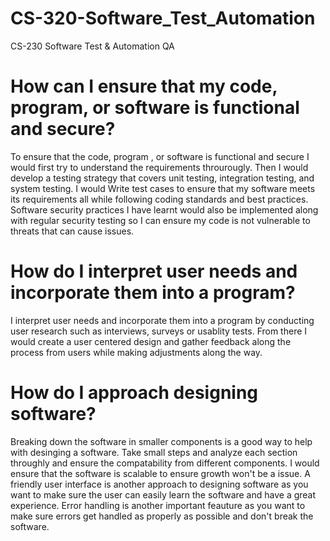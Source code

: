 # CS-320-Software_Test_Automation
CS-230 Software Test &amp; Automation QA

# How can I ensure that my code, program, or software is functional and secure?

To ensure that the code, program , or software is functional and secure I would first try to understand the requirements throurougly. Then I would develop a testing strategy that covers unit testing, integration testing, and system testing. I would Write test cases to ensure that my software meets its requirements all while following coding standards and best practices. Software security practices I have learnt would also be implemented along with regular security testing so I can ensure my code is not vulnerable to threats that can cause issues.

# How do I interpret user needs and incorporate them into a program?

I interpret user needs and incorporate them into a program by conducting user research such as interviews, surveys or usablity tests. From there I would create a user centered design and gather feedback along the process from users while making adjustments along the way.

# How do I approach designing software?

Breaking down the software in smaller components is a good way to help with desinging a software. Take small steps and analyze each section throughly and ensure the compatability from different components. I would ensure that the software is scalable to ensure growth won't be a issue. A friendly user interface is another approach to designing software as you want to make sure the user can easily learn the software and have a great experience. Error handling is another important feauture as you want to make sure errors get handled as properly as possible and don't break the software.
